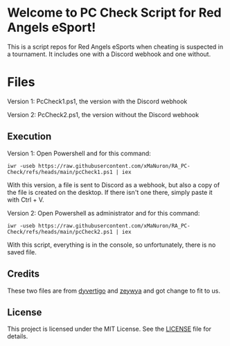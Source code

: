 # Welcome to PC Check Script for Red Angels eSport!

This is a script repos for Red Angels eSports when cheating is suspected in a tournament. It includes one with a Discord webhook and one without.

# Files

Version 1: PcCheck1.ps1, the version with the Discord webhook

Version 2: PcCheck2.ps1, the version without the Discord webhook


## Execution 

Version 1: Open Powershell and for this command:

    iwr -useb https://raw.githubusercontent.com/xMaNuron/RA_PC-Check/refs/heads/main/pcCheck1.ps1 | iex

With this version, a file is sent to Discord as a webhook, but also a copy of the file is created on the desktop. If there isn't one there, simply paste it with Ctrl + V.

Version 2: Open Powershell as administrator and for this command:

    iwr -useb https://raw.githubusercontent.com/xMaNuron/RA_PC-Check/refs/heads/main/pcCheck2.ps1 | iex

With this script, everything is in the console, so unfortunately, there is no saved file.

## Credits

These two files are from [dyvertigo](https://github.com/dyvertigo/pcCheck) and [zeywya](https://github.com/zeywya/PcCheckerr) and got change to fit to us. 

## License

This project is licensed under the MIT License. See the [LICENSE](https://github.com/xMaNuron/RA_PC-Check/blob/main/LICENSE) file for details.

